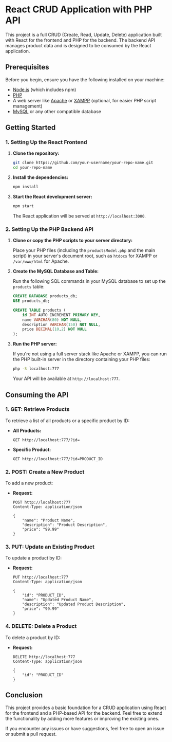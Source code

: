 # React CRUD Application with PHP API

This project is a full CRUD (Create, Read, Update, Delete) application built with React for the frontend and PHP for the backend. The backend API manages product data and is designed to be consumed by the React application.

## Prerequisites

Before you begin, ensure you have the following installed on your machine:

- [Node.js](https://nodejs.org/) (which includes npm)
- [PHP](https://www.php.net/)
- A web server like [Apache](https://httpd.apache.org/) or [XAMPP](https://www.apachefriends.org/index.html) (optional, for easier PHP script management)
- [MySQL](https://www.mysql.com/) or any other compatible database

## Getting Started

### 1. Setting Up the React Frontend

1. **Clone the repository:**

    ```bash
    git clone https://github.com/your-username/your-repo-name.git
    cd your-repo-name
    ```

2. **Install the dependencies:**

    ```bash
    npm install
    ```

3. **Start the React development server:**

    ```bash
    npm start
    ```

    The React application will be served at `http://localhost:3000`.

### 2. Setting Up the PHP Backend API

1. **Clone or copy the PHP scripts to your server directory:**

    Place your PHP files (including the `productsModel.php` and the main script) in your server's document root, such as `htdocs` for XAMPP or `/var/www/html` for Apache.

2. **Create the MySQL Database and Table:**

    Run the following SQL commands in your MySQL database to set up the `products` table:

    ```sql
    CREATE DATABASE products_db;
    USE products_db;

    CREATE TABLE products (
        id INT AUTO_INCREMENT PRIMARY KEY,
        name VARCHAR(80) NOT NULL,
        description VARCHAR(150) NOT NULL,
        price DECIMAL(10,2) NOT NULL
    );
    ```

3. **Run the PHP server:**

    If you're not using a full server stack like Apache or XAMPP, you can run the PHP built-in server in the directory containing your PHP files:

    ```bash
    php -S localhost:777
    ```

    Your API will be available at `http://localhost:777`.

## Consuming the API

### 1. GET: Retrieve Products

To retrieve a list of all products or a specific product by ID:

- **All Products:**

    ```http
    GET http://localhost:777/?id=
    ```

- **Specific Product:**

    ```http
    GET http://localhost:777/?id=PRODUCT_ID
    ```

### 2. POST: Create a New Product

To add a new product:

- **Request:**

    ```http
    POST http://localhost:777
    Content-Type: application/json

    {
        "name": "Product Name",
        "description": "Product Description",
        "price": "99.99"
    }
    ```

### 3. PUT: Update an Existing Product

To update a product by ID:

- **Request:**

    ```http
    PUT http://localhost:777
    Content-Type: application/json

    {
        "id": "PRODUCT_ID",
        "name": "Updated Product Name",
        "description": "Updated Product Description",
        "price": "99.99"
    }
    ```

### 4. DELETE: Delete a Product

To delete a product by ID:

- **Request:**

    ```http
    DELETE http://localhost:777
    Content-Type: application/json

    {
        "id": "PRODUCT_ID"
    }
    ```

## Conclusion

This project provides a basic foundation for a CRUD application using React for the frontend and a PHP-based API for the backend. Feel free to extend the functionality by adding more features or improving the existing ones. 

If you encounter any issues or have suggestions, feel free to open an issue or submit a pull request.
